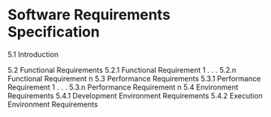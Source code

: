 # Software Requirements Specification

 5.1   Introduction
            
5.2   Functional Requirements
5.2.1 Functional Requirement 1
                    .
                    .
                    .
5.2.n Functional Requirement n
5.3   Performance Requirements
5.3.1 Performance Requirement 1
                    .
                    .
                    .
5.3.n Performance Requirement n
5.4   Environment Requirements
5.4.1 Development Environment Requirements
5.4.2 Execution Environment Requirements
